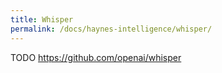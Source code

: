 ```yaml
---
title: Whisper
permalink: /docs/haynes-intelligence/whisper/
---
```


TODO https://github.com/openai/whisper 